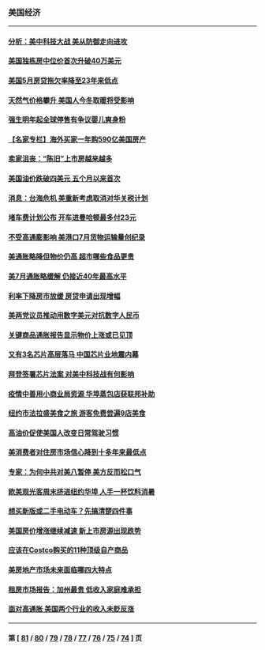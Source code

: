 ### 美国经济
---
#### [分析：美中科技大战 美从防御走向进攻](../../pages/ncid1078158/n13802014.md) 
#### [美国独栋房中位价首次升破40万美元](../../pages/ncid1078158/n13801423.md) 
#### [美国5月房贷拖欠率降至23年来低点](../../pages/ncid1078158/n13801217.md) 
#### [天然气价格攀升 美国人今冬取暖将受影响](../../pages/ncid1078158/n13800918.md) 
#### [强生明年起全球停售有争议婴儿爽身粉](../../pages/ncid1078158/n13800779.md) 
#### [【名家专栏】海外买家一年购590亿美国房产](../../pages/ncid1078158/n13800325.md) 
#### [卖家沮丧：“陈旧”上市房越来越多](../../pages/ncid1078158/n13800258.md) 
#### [美国油价跌破四美元 五个月以来首次](../../pages/ncid1078158/n13800285.md) 
#### [消息：台海危机 美重新考虑取消对华关税计划](../../pages/ncid1078158/n13800218.md) 
#### [堵车费计划公布 开车进曼哈顿最多付23元](../../pages/ncid1078158/n13800107.md) 
#### [不受高通膨影响 美港口7月货物运输量创纪录](../../pages/ncid1078158/n13799976.md) 
#### [美通胀略降但物价仍高 超市哪些食品更贵](../../pages/ncid1078158/n13799895.md) 
#### [美7月通胀略缓解 仍接近40年最高水平](../../pages/ncid1078158/n13799732.md) 
#### [利率下降房市放缓 房贷申请出现增幅](../../pages/ncid1078158/n13799562.md) 
#### [美两党议员推动用数字美元对抗数字人民币](../../pages/ncid1078158/n13799236.md) 
#### [关键商品通胀报告显示物价上涨或已见顶](../../pages/ncid1078158/n13799137.md) 
#### [又有3名芯片高层落马 中国芯片业地震内幕](../../pages/ncid1078158/n13798941.md) 
#### [拜登签署芯片法案 对美中科技战有何影响](../../pages/ncid1078158/n13798973.md) 
#### [疫情中善用小商业局资源 华埠蒸包店获联邦补助](../../pages/ncid1078158/n13798543.md) 
#### [纽约市法拉盛美食之旅 游客免费尝遍9店美食](../../pages/ncid1078158/n13798517.md) 
#### [高油价促使美国人改变日常驾驶习惯](../../pages/ncid1078158/n13798504.md) 
#### [美消费者对住房市场信心降到十多年来最低点](../../pages/ncid1078158/n13798411.md) 
#### [专家：为何中共对美八暂停 美方反而松口气](../../pages/ncid1078158/n13798323.md) 
#### [欧美观光客周末挤进纽约华埠 人手一杯饮料消暑](../../pages/ncid1078158/n13797873.md) 
#### [想买新版或二手电动车？先搞清楚四件事](../../pages/ncid1078158/n13789061.md) 
#### [美国房价增涨继续减速 新上市房源出现跌势](../../pages/ncid1078158/n13797609.md) 
#### [应该在Costco购买的11种顶级自产商品](../../pages/ncid1078158/n13796810.md) 
#### [美房地产市场未来面临哪四大特点](../../pages/ncid1078158/n13794380.md) 
#### [租房市场报告：加州最贵 低收入家庭难承担](../../pages/ncid1078158/n13797333.md) 
#### [面对高通胀 美国两个行业的收入未贬反涨](../../pages/ncid1078158/n13797227.md) 

---
#### 第 [ [81](./81.md) / [80](./80.md) / [79](./79.md) / [78](./78.md) / [77](./77.md) / [76](./76.md) / [75](./75.md) / [74](./74.md) ] 页
